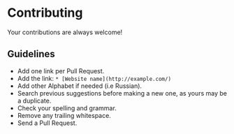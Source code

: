 # Contributing

Your contributions are always welcome!

## Guidelines

* Add one link per Pull Request.
* Add the link: `* [Website name](http://example.com/)`
* Add other Alphabet if needed (i.e Russian).
* Search previous suggestions before making a new one, as yours may be a duplicate.
* Check your spelling and grammar.
* Remove any trailing whitespace.
* Send a Pull Request.